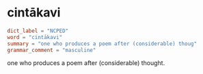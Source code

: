 # cintākavi

``` toml
dict_label = "NCPED"
word = "cintākavi"
summary = "one who produces a poem after (considerable) thoug"
grammar_comment = "masculine"
```

one who produces a poem after (considerable) thought.


